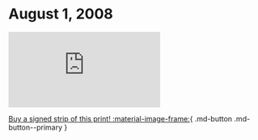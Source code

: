 # August 1, 2008

![](https://www.achewood.com/comic.php?date=08012008)

[Buy a signed strip of this print! :material-image-frame:](https://achewood-holiday-pop-up.myshopify.com/products/strip#08012008){ .md-button .md-button--primary }
